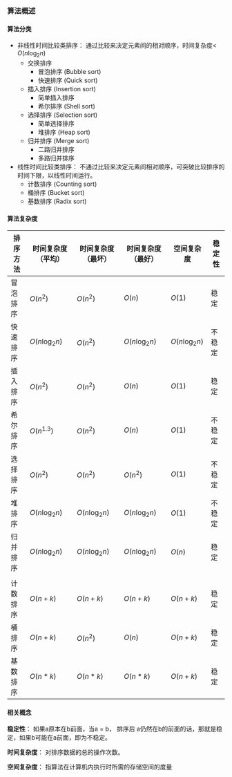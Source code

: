 ### 算法概述

#### 算法分类

- 非线性时间比较类排序： 通过比较来决定元素间的相对顺序，时间复杂度< $O(n\log_2n)$
  - 交换排序
    - 冒泡排序 (Bubble sort)
    - 快速排序 (Quick sort)
  - 插入排序 (Insertion sort)
    - 简单插入排序 
    - 希尔排序 (Shell sort)
  - 选择排序 (Selection sort)
    - 简单选择排序
    - 堆排序 (Heap sort)
  - 归并排序 (Merge sort)
    - 二路归并排序 
    - 多路归并排序 
- 线性时间比较类排序： 不通过比较来决定元素间相对顺序，可突破比较排序的时间下限，以线性时间运行。
  - 计数排序 (Counting sort)
  - 桶排序 (Bucket sort)
  - 基数排序 (Radix sort)

#### 算法复杂度

| 排序方法 | 时间复杂度（平均） | 时间复杂度（最坏） | 时间复杂度（最好） | 空间复杂度    | 稳定性 |
| -------- | ------------------ | ------------------ | ------------------ | ------------- | ------ |
| 冒泡排序 | $O(n^2)$           | $O(n^2)$           | $O(n)$             | $O(1)$        | 稳定   |
| 快速排序 | $O(n\log_2n)$      | $O(n^2)$           | $O(n\log_2n)$      | $O(n\log_2n)$ | 不稳定 |
| 插入排序 | $O(n^2)$           | $O(n^2)$           | $O(n)$             | $O(1)$        | 稳定   |
| 希尔排序 | $O(n^{1.3})$       | $O(n^2)$           | $O(n)$             | $O(1)$        | 不稳定 |
| 选择排序 | $O(n^2)$           | $O(n^2)$           | $O(n^2)$           | $O(1)$        | 不稳定 |
| 堆排序   | $O(n\log_2n)$      | $O(n\log_2n)$      | $O(n\log_2n)$      | $O(1)$        | 不稳定 |
| 归并排序 | $O(n\log_2n)$      | $O(n\log_2n)$      | $O(n\log_2n)$      | $O(n)$        | 稳定   |
|          |                    |                    |                    |               |        |
| 计数排序 | $O(n+k)$           | $O(n+k)$           | $O(n+k)$           | $O(n+k)$      | 稳定   |
| 桶排序   | $O(n+k)$           | $O(n^2)$           | $O(n)$             | $O(n+k)$      | 稳定   |
| 基数排序 | $O(n*k)$           | $O(n*k)$           | $O(n*k)$           | $O(n+k)$      | 稳定   |

#### 相关概念

**稳定性**： 如果a原本在b前面，当a = b， 排序后 a仍然在b的前面的话，那就是稳定，如果b可能在a前面，即为不稳定。

**时间复杂度**： 对排序数据的总的操作次数。

**空间复杂度**： 指算法在计算机内执行时所需的存储空间的度量


